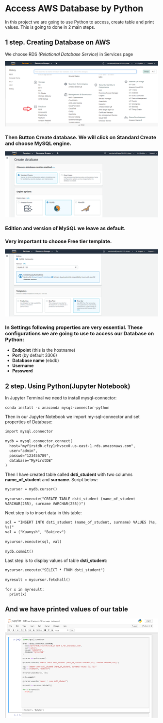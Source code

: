 # Access AWS Database by Python
In this project we are going to use Python to access, create table and print values.
This is going to done in 2 main steps.

## **1 step. Creating Database on AWS**
 We choose RDS *(Relational Database Service)* in Services page

 ![RDS](RDS.png)


### Then Button **Create database**. We will click on **Standard Create** and choose **MySQL** engine.

 ![MySQL](MySQL.png)

### **Edition** and **version** of MySQL we leave as default.

### Very important to choose **Free tier** template.  

  ![Freetire](Freetire.png)

### In **Settings** following properties are very essential. These configurations we are going to use to access our Database on Python:
   - **Endpoint** (this is the hostname)
   - **Port** (by default 3306)
   - **Database name** (ebdb)
   - **Username**
   - **Password**

## **2 step. Using Python(Jupyter Notebook)**

In Jupyter Terminal we need to install mysql-connector:

`conda install -c anaconda mysql-connector-python`

Then in our Jupyter Notebook we import my-sql-connector and set properties of Database:

```
import mysql.connector

mydb = mysql.connector.connect(
  host="myfirstdb.cfzy1rhvscx0.us-east-1.rds.amazonaws.com",
  user="admin",
  passwd="123456789",
  database="MyFirstDB"
)
```
Then I have created table called **dsti_student** with two columns **name_of_student** and **surname**. Script below:

```
mycursor = mydb.cursor()

mycursor.execute("CREATE TABLE dsti_student (name_of_student VARCHAR(255), surname VARCHAR(255))")
```

Next step is to insert data in this table:

```
sql = "INSERT INTO dsti_student (name_of_student, surname) VALUES (%s, %s)"
val = ("Kuanysh", "Bakirov")

mycursor.execute(sql, val)

mydb.commit()
```

Last step is to display values of table **dsti_student**:

```
mycursor.execute("SELECT * FROM dsti_student")

myresult = mycursor.fetchall()

for x in myresult:
  print(x)
```

## And we have printed values of our table

![Jupyter](Jupyter.png)
